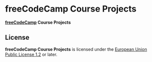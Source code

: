 # freeCodeCamp Course Projects
**[freeCodeCamp](https://www.freecodecamp.org/) Course Projects**

## License

**freeCodeCamp Course Projects** is licensed under the [European Union Public License 1.2](https://joinup.ec.europa.eu/collection/eupl/eupl-text-eupl-12) or later.
